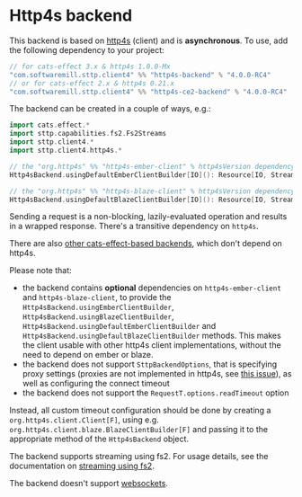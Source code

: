 # Http4s backend

This backend is based on [http4s](https://http4s.org) (client) and is **asynchronous**. To use, add the following dependency to your project:

```scala
// for cats-effect 3.x & http4s 1.0.0-Mx
"com.softwaremill.sttp.client4" %% "http4s-backend" % "4.0.0-RC4" 
// or for cats-effect 2.x & http4s 0.21.x
"com.softwaremill.sttp.client4" %% "http4s-ce2-backend" % "4.0.0-RC4"
```

The backend can be created in a couple of ways, e.g.:

```scala
import cats.effect.*
import sttp.capabilities.fs2.Fs2Streams
import sttp.client4.*
import sttp.client4.http4s.*

// the "org.http4s" %% "http4s-ember-client" % http4sVersion dependency needs to be explicitly added
Http4sBackend.usingDefaultEmberClientBuilder[IO](): Resource[IO, StreamBackend[IO, Fs2Streams[IO]]]

// the "org.http4s" %% "http4s-blaze-client" % http4sVersion dependency needs to be explicitly added
Http4sBackend.usingDefaultBlazeClientBuilder[IO](): Resource[IO, StreamBackend[IO, Fs2Streams[IO]]]
```

Sending a request is a non-blocking, lazily-evaluated operation and results in a wrapped response. There's a transitive dependency on `http4s`. 

There are also [other cats-effect-based backends](catseffect.md), which don't depend on http4s. 

Please note that: 

* the backend contains **optional** dependencies on `http4s-ember-client` and `http4s-blaze-client`, to provide the `Http4sBackend.usingEmberClientBuilder`, `Http4sBackend.usingBlazeClientBuilder`, `Http4sBackend.usingDefaultEmberClientBuilder` and `Http4sBackend.usingDefaultBlazeClientBuilder` methods. This makes the client usable with other http4s client implementations, without the need to depend on ember or blaze.
* the backend does not support `SttpBackendOptions`, that is specifying proxy settings (proxies are not implemented in http4s, see [this issue](https://github.com/http4s/http4s/issues/251)), as well as configuring the connect timeout 
* the backend does not support the `RequestT.options.readTimeout` option

Instead, all custom timeout configuration should be done by creating a `org.http4s.client.Client[F]`, using e.g. `org.http4s.client.blaze.BlazeClientBuilder[F]` and passing it to the appropriate method of the `Http4sBackend` object.

The backend supports streaming using fs2. For usage details, see the documentation on [streaming using fs2](fs2.md).

The backend doesn't support [websockets](../other/websockets.md).
